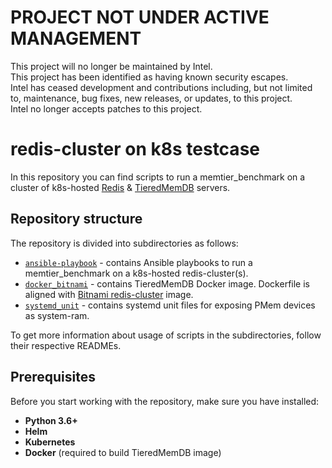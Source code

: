 # PROJECT NOT UNDER ACTIVE MANAGEMENT #  
This project will no longer be maintained by Intel.  
This project has been identified as having known security escapes.  
Intel has ceased development and contributions including, but not limited to, maintenance, bug fixes, new releases, or updates, to this project.  
Intel no longer accepts patches to this project.  
  
[//]: # (SPDX-License-Identifier: BSD-3-Clause)
[//]: # (Copyright 2021-2022, Intel Corporation)

# redis-cluster on k8s testcase

In this repository you can find scripts to run a memtier_benchmark on a cluster of k8s-hosted [Redis](https://redis.io/) & [TieredMemDB](https://tieredmemdb.io/) servers. 

## Repository structure
The repository is divided into subdirectories as follows:
* [`ansible-playbook`](./ansible-playbook) - contains Ansible playbooks to run a memtier_benchmark on a k8s-hosted redis-cluster(s).
* [`docker_bitnami`](./docker_bitnami) - contains TieredMemDB Docker image. Dockerfile is aligned with [Bitnami redis-cluster](https://github.com/bitnami/bitnami-docker-redis-cluster) image.
* [`systemd_unit`](./systemd_unit) - contains systemd unit files for exposing PMem devices as system-ram.

To get more information about usage of scripts in the subdirectories, follow their respective READMEs.

## Prerequisites
Before you start working with the repository, make sure you have installed:
* **Python 3.6+**
* **Helm**
* **Kubernetes**
* **Docker** (required to build TieredMemDB image)
